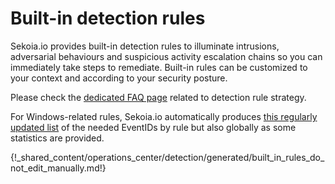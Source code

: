 # Built-in detection rules

Sekoia.io provides built-in detection rules to illuminate intrusions, adversarial behaviours and suspicious activity escalation chains so you can immediately take steps to remediate. Built-in rules can be customized to your context and according to your security posture.

Please check the [dedicated FAQ page](/FAQ/Detection_qa/) related to detection rule strategy.

For Windows-related rules, Sekoia.io automatically produces [this regularly updated list](built_in_detection_rules_eventids.md) of the needed EventIDs by rule but also globally as some statistics are provided.

{!_shared_content/operations_center/detection/generated/built_in_rules_do_not_edit_manually.md!}
